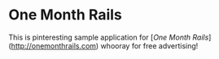 # One Month Rails

This is pinteresting sample application for [*One Month Rails*] (http://onemonthrails.com) whooray for free advertising!


